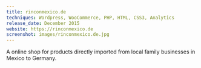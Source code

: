 ```yaml
---
title: rinconmexico.de
techniques: Wordpress, WooCommerce, PHP, HTML, CSS3, Analytics
release_date: December 2015
website: https://rinconmexico.de
screenshot: images/rinconmexico.de.jpg
---
```


A online shop for products directly imported from local family businesses in Mexico to Germany.
